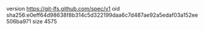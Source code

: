 version https://git-lfs.github.com/spec/v1
oid sha256:e0eff64d98638f8b314c5d322199daa6c7d487ae92a5edaf03a152ee506ba971
size 4575

